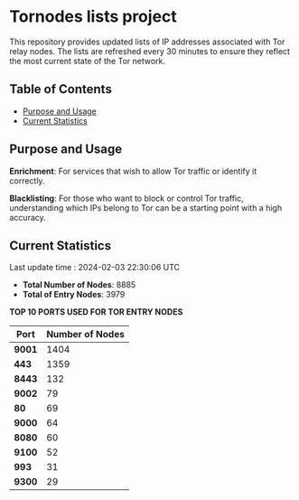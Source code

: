 # Tornodes lists project

This repository provides updated lists of IP addresses associated with Tor relay nodes. The lists are refreshed every 30 minutes to ensure they reflect the most current state of the Tor network.

## Table of Contents

- [Purpose and Usage](#purpose-and-usage)
- [Current Statistics](#current-statistics)


## Purpose and Usage

**Enrichment**: For services that wish to allow Tor traffic or identify it correctly.

**Blacklisting**: For those who want to block or control Tor traffic, understanding which IPs belong to Tor can be a starting point with a high accuracy.

## Current Statistics

Last update time : 2024-02-03 22:30:06 UTC

- **Total Number of Nodes**: 8885
- **Total of Entry Nodes**: 3979

**TOP 10 PORTS USED FOR TOR ENTRY NODES**

| **Port** | **Number of Nodes** |
|------|-----------------|
| **9001**   | 1404  |
| **443**   | 1359  |
| **8443**   | 132  |
| **9002**   | 79  |
| **80**   | 69  |
| **9000**   | 64  |
| **8080**   | 60  |
| **9100**   | 52  |
| **993**   | 31  |
| **9300**   | 29  |


